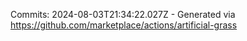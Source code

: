 Commits: 2024-08-03T21:34:22.027Z - Generated via https://github.com/marketplace/actions/artificial-grass
<br>
